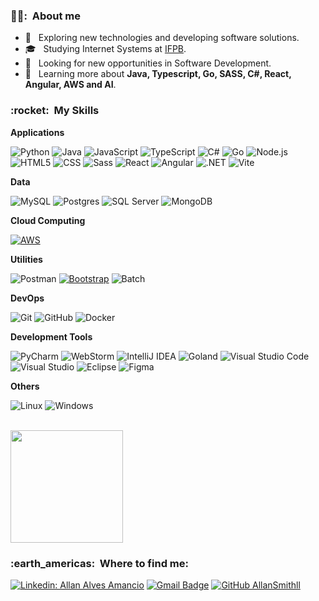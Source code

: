 <h3> 👱‍♂️: &nbsp;About me</h3>

- 🤔 &nbsp; Exploring new technologies and developing software solutions.
- 🎓 &nbsp; Studying Internet Systems at <a href="https://www.ifpb.edu.br/">IFPB</a>.
- 💼 &nbsp; Looking for new opportunities in Software Development.
- 🌱 &nbsp; Learning more about **Java, Typescript, Go, SASS, C#, React, Angular, AWS and AI**.

<h3> :rocket: &nbsp;My Skills</h3>

**Applications**

![Python](https://img.shields.io/badge/-Python-blue?style=for-the-badge&logo=python&logoColor=white)
![Java](https://img.shields.io/badge/-Java-007396?style=for-the-badge&logo=Java&logoColor=white)
![JavaScript](https://img.shields.io/badge/-JavaScript-yellow?style=for-the-badge&logo=javascript&logoColor=white)
![TypeScript](https://img.shields.io/badge/-TypeScript-3178C6?style=for-the-badge&logo=typescript&logoColor=white)
![C#](https://img.shields.io/badge/-C%23-239120?style=for-the-badge&logo=c-sharp&logoColor=white)
![Go](https://img.shields.io/badge/-Go-00ADD8?style=for-the-badge&logo=go&logoColor=white)
![Node.js](https://img.shields.io/badge/-Node.js-339933?style=for-the-badge&logo=node.js&logoColor=white)
![HTML5](https://img.shields.io/badge/-HTML5-orange?style=for-the-badge&logo=HTML5&logoColor=white)
![CSS](https://img.shields.io/badge/-CSS-1572B6?style=for-the-badge&logo=CSS3&logoColor=white)
![Sass](https://img.shields.io/badge/-Sass-CC6699?style=for-the-badge&logo=sass&logoColor=white)
![React](https://img.shields.io/badge/-React-61DAFB?style=for-the-badge&logo=react&logoColor=black)
![Angular](https://img.shields.io/badge/-Angular-red?style=for-the-badge&logo=angular&logoColor=white)
![.NET](https://img.shields.io/badge/-.NET-5C2D91?style=for-the-badge&logo=.net&logoColor=white)
![Vite](https://img.shields.io/badge/-Vite-646CFF?style=for-the-badge&logo=vite&logoColor=white)

**Data**

![MySQL](https://img.shields.io/badge/-MySQL-blue?style=for-the-badge&logo=mysql&logoColor=white)
![Postgres](https://img.shields.io/badge/Postgres-316192?style=for-the-badge&logo=postgresql&logoColor=white)
![SQL Server](https://img.shields.io/badge/-SQL%20Server-CC2927?style=for-the-badge&logo=Microsoft%20SQL%20Server&logoColor=white)
![MongoDB](https://img.shields.io/badge/-MongoDB-47A248?style=for-the-badge&logo=mongodb&logoColor=white)

**Cloud Computing**

[![AWS](https://img.shields.io/badge/AWS-Amazon%20Web%20Services-yellow?style=for-the-badge&logo=amazon-aws)](https://aws.amazon.com/)

**Utilities**

![Postman](https://img.shields.io/badge/-Postman-orange?style=for-the-badge&logo=postman&logoColor=white)
[![Bootstrap](https://img.shields.io/badge/-Bootstrap-7952B3?style=for-the-badge&logo=bootstrap&logoColor=white)](https://getbootstrap.com/)
![Batch](https://img.shields.io/badge/-Batch-4EAA25?style=for-the-badge&logo=windows&logoColor=white)

**DevOps**

![Git](https://img.shields.io/badge/-Git-orange?style=for-the-badge&logo=git&logoColor=white)
![GitHub](https://img.shields.io/badge/-GitHub-black?style=for-the-badge&logo=github&logoColor=white)
![Docker](https://img.shields.io/badge/-Docker-2496ED?style=for-the-badge&logo=docker&logoColor=white)

**Development Tools**

![PyCharm](https://img.shields.io/badge/PyCharm-A1A12E?style=for-the-badge&logo=pycharm&logoColor=white)
![WebStorm](https://img.shields.io/badge/WebStorm-02CCD8?style=for-the-badge&logo=webstorm&logoColor=white)
![IntelliJ IDEA](https://img.shields.io/badge/IntelliJ%20IDEA-FD2F5D?style=for-the-badge&logo=intellij-idea&logoColor=white)
![Goland](https://img.shields.io/badge/Goland-FD2F5D?style=for-the-badge&logo=goland&logoColor=white)
![Visual Studio Code](https://img.shields.io/badge/-Visual%20Studio%20Code-007ACC?style=for-the-badge&logo=visual-studio-code&logoColor=white)
![Visual Studio](https://img.shields.io/badge/-Visual%20Studio-5C2D91?style=for-the-badge&logo=visual-studio&logoColor=white)
![Eclipse](https://img.shields.io/badge/-Eclipse-2C2255?style=for-the-badge&logo=eclipse-ide&logoColor=white)
![Figma](https://img.shields.io/badge/-Figma-F24E1E?style=for-the-badge&logo=figma&logoColor=white)

**Others**

![Linux](https://img.shields.io/badge/-Linux-FCC624?style=for-the-badge&logo=linux&logoColor=black)
![Windows](https://img.shields.io/badge/-Windows-0078D6?style=for-the-badge&logo=windows&logoColor=white)


<br/>

<a href="https://github.com/AllanSmithll">
  <img height="180em" src="https://github-readme-stats.vercel.app/api?username=AllanSmithll&theme=dracula&show_icons=true" />
</a>

<br/>

<h3> :earth_americas: &nbsp;Where to find me: </h3> 

[![Linkedin: Allan Alves Amancio](https://img.shields.io/badge/-Linkedin-blue?style=for-the-badge&logo=Linkedin&logoColor=white&link=https://www.linkedin.com/in/allan-alves-amancio-211632197/)](https://www.linkedin.com/in/allan-alves-amancio-211632197/)
[![Gmail Badge](https://img.shields.io/badge/-contato.allanamancio@gmail.com-006bed?style=for-the-badge&logo=Gmail&logoColor=white&link=mailto:contato.allanamancio@gmail.com)](mailto:contato.allanamancio@gmail.com)
[![GitHub AllanSmithll]( https://img.shields.io/github/followers/AllanSmithll?label=follow&style=for-the-badge&logo=github)](https://github.com/AllanSmithll)
